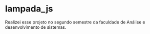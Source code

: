 # lampada_js
Realizei esse projeto no segundo semestre da faculdade de Análise e desenvolvimento de sistemas.
